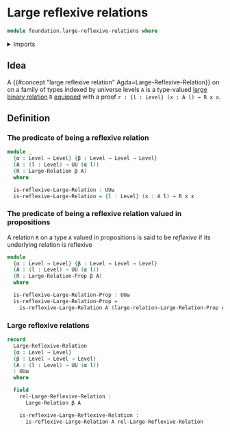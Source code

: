 # Large reflexive relations

```agda
module foundation.large-reflexive-relations where
```

<details><summary>Imports</summary>

```agda
open import foundation.dependent-pair-types
open import foundation.identity-types
open import foundation.large-binary-relations
open import foundation.universe-levels

open import foundation-core.propositions
```

</details>

## Idea

A {{#concept "large reflexive relation" Agda=Large-Reflexive-Relation}} on on a
family of types indexed by universe levels `A` is a type-valued
[large binary relation](foundation.binary-relations.md) `R`
[equipped](foundation.structure.md) with a proof
`r : {l : Level} (x : A l) → R x x`.

## Definition

### The predicate of being a reflexive relation

```agda
module _
  {α : Level → Level} {β : Level → Level → Level}
  (A : (l : Level) → UU (α l))
  (R : Large-Relation β A)
  where

  is-reflexive-Large-Relation : UUω
  is-reflexive-Large-Relation = {l : Level} (x : A l) → R x x
```

### The predicate of being a reflexive relation valued in propositions

A relation `R` on a type `A` valued in propositions is said to be _reflexive_ if
its underlying relation is reflexive

```agda
module _
  {α : Level → Level} {β : Level → Level → Level}
  (A : (l : Level) → UU (α l))
  (R : Large-Relation-Prop β A)
  where

  is-reflexive-Large-Relation-Prop : UUω
  is-reflexive-Large-Relation-Prop =
    is-reflexive-Large-Relation A (large-relation-Large-Relation-Prop A R)
```

### Large reflexive relations

```agda
record
  Large-Reflexive-Relation
  {α : Level → Level}
  (β : Level → Level → Level)
  (A : (l : Level) → UU (α l))
  : UUω
  where

  field
    rel-Large-Reflexive-Relation :
      Large-Relation β A

    is-reflexive-Large-Reflexive-Relation :
      is-reflexive-Large-Relation A rel-Large-Reflexive-Relation
```
